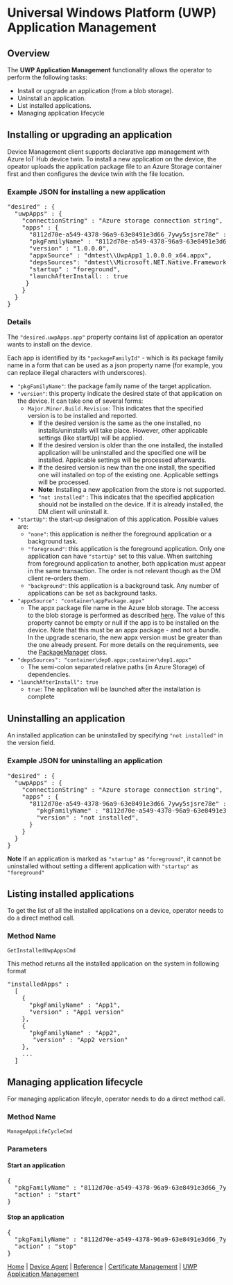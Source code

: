 # Universal Windows Platform (UWP) Application Management

## Overview

The **UWP Application Management** functionality allows the operator to perform the following tasks:

- Install or upgrade an application (from a blob storage).
- Uninstall an application.
- List installed applications.
- Managing application lifecycle

## Installing or upgrading an application

Device Management client supports declarative app management with Azure IoT Hub device twin. To install a new application on the device, the opeator uploads the application package file to an Azure Storage container first and then configures the device twin with the file location. 

### Example JSON for installing a new application 

<pre>
"desired" : {
  "uwpApps" : {
    "connectionString" : "Azure storage connection string",
    "apps" : {
      "8112d70e-a549-4378-96a9-63e8491e3d66_7ywy5sjsre78e" : {
      "pkgFamilyName" : "8112d70e-a549-4378-96a9-63e8491e3d66_7ywy5sjsre78e",
      "version" : "1.0.0.0",
      "appxSource" : "dmtest\\UwpApp1_1.0.0.0_x64.appx",
      "depsSources": "dmtest\\Microsoft.NET.Native.Framework.1.7.appx;dmtest\\Microsoft.NET.Native.Runtime.1.7.appx;dmtest\\Microsoft.VCLibs.x64.14.00.appx",
      "startup" : "foreground",
      "launchAfterInstall: : true
     }
    }
  }
}
</pre>

### Details

The `"desired.uwpApps.app"` property contains list of application an operator wants to install on the device. 

Each app is identified by its `"packageFamilyId"` - which is its package family name in a form that can be used as a json property name (for example, you can replace illegal characters with underscores).

- `"pkgFamilyName"`: the package family name of the target application.
- `"version"`: this property indicate the desired state of that application on the device. It can take one of several forms:
    - `Major.Minor.Build.Revision`: This indicates that the specified version is to be installed and reported.
        - If the desired version is the same as the one installed, no installs/uninstalls will take place. However, other applicable settings (like startUp) will be applied.
        - If the desired version is older than the one installed, the installed application will be uninstalled and the specified one will be installed. Applicable settings will be processed afterwards.
        - If the desired version is new than the one install, the specified one will installed on top of the existing one. Applicable settings will be processed.
        - <b>Note</b>: Installing a new application from the store is not supported.
        - `"not installed"` : This indicates that the specified application should not be installed on the device. If it is already installed, the DM client will uninstall it.
- `"startUp"`: the start-up designation of this application. Possible values are:
    - `"none"`: this application is neither the foreground application or a background task.
    - `"foreground"`: this application is the foreground application. Only one application can have `"startUp"` set to this value. When switching from foreground application to another, both application must appear      in the same transaction. The order is not relevant though as the DM client re-orders them.
    - `"background"`: this application is a background task. Any number of applications can be set as background tasks.
- `"appxSource": "container\appPackage.appx"`
    - The appx package file name in the Azure blob storage. The access to the blob storage is performed as described [here](external-storage.md). The value of this property cannot be empty or null if the app is to be installed on the device. Note that this must be an appx package - and not a bundle. In the upgrade scenario, the new appx version must be greater than the one already present. For more details on the requirements, see the [PackageManager](https://docs.microsoft.com/en-us/uwp/api/Windows.Management.Deployment.PackageManager) class.
- `"depsSources": "container\dep0.appx;container\dep1.appx"`
    - The semi-colon separated relative paths (in Azure Storage) of dependencies.
- `"launchAfterInstall": true`
    - `true`: The application will be launched after the installation is complete

## Uninstalling an application

An installed application can be uninstalled by specifying `"not installed"` in the version field. 

### Example JSON for uninstalling an application 

<pre>
"desired" : {
  "uwpApps" : {
    "connectionString" : "Azure storage connection string",
    "apps" : {
      "8112d70e-a549-4378-96a9-63e8491e3d66_7ywy5sjsre78e" : {
        "pkgFamilyName" : "8112d70e-a549-4378-96a9-63e8491e3d66_7ywy5sjsre78e",
        "version" : "not installed",
      }
    }
  }
}
</pre>

<b>Note</b> If an application is marked as `"startup"` as `"foreground"`, it cannot be uninstalled without setting a different application with `"startup"` as `"foreground"`

## Listing installed applications 

To get the list of all the installed applications on a device, operator needs to do a direct method call.

### Method Name 
`GetInstalledUwpAppsCmd`

This method returns all the installed application on the system in following format 

<pre>
"installedApps" :
  [
    {
      "pkgFamilyName" : "App1",
      "version" : "App1 version"
    },
    {
      "pkgFamilyName" : "App2",
       "version" : "App2 version"
    },
    ...
  ]
</pre>

## Managing application lifecycle

For managing application lifecyle, operator needs to do a direct method call.

### Method Name
`ManageAppLifeCycleCmd`

### Parameters 

#### Start an application

<pre>
{
  "pkgFamilyName" : "8112d70e-a549-4378-96a9-63e8491e3d66_7ywy5sjsre78e",
  "action" : "start"
}
</pre>

#### Stop an application 

<pre>
{
  "pkgFamilyName" : "8112d70e-a549-4378-96a9-63e8491e3d66_7ywy5sjsre78e",
  "action" : "stop"
}
</pre>

[Home](../../../../README.md) | [Device Agent](../../device-agent.md) | [Reference](../../reference.md) | [Certificate Management](certificate-management.md) | [UWP Application Management](uwpapplication-management.md)
